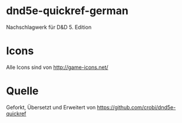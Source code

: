 dnd5e-quickref-german
==============

Nachschlagwerk für D&amp;D 5. Edition


Icons
==============

Alle Icons sind von http://game-icons.net/

Quelle
==============

Geforkt, Übersetzt und Erweitert von https://github.com/crobi/dnd5e-quickref